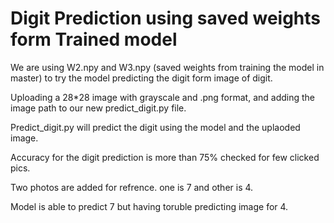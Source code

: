 Digit Prediction using saved weights form Trained model
========================================================

We are using W2.npy and W3.npy (saved weights from training the model in master) to try the model predicting the digit form image of digit.

Uploading a 28*28 image with grayscale and .png format, and adding the image path to our new predict_digit.py file.

Predict_digit.py will predict the digit using the model and the uplaoded image. 

Accuracy for the digit prediction is more than 75% checked for few clicked pics. 

Two photos are added for refrence. one is 7 and other is 4.

Model is able to predict 7 but having toruble predicting image for 4. 
